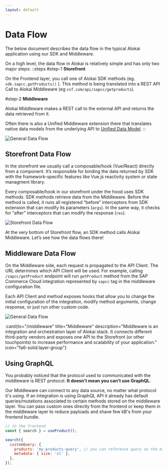 ```yaml
---
layout: default
---
```


# Data Flow

The below document describes the data flow in the typical Alokai application using our SDK and Middleware.

On a high level, the data flow in Alokai is relatively simple and has only two major steps:
::steps
#step-1
**Storefront**

On the Frontend layer, you call one of Alokai SDK methods (eg. `sdk.sapcc.getProducts()` ). This method is being translated into a REST API Call to Alokai Middleware (eg  `vsf.com/api/sapcc/getproducts`). 

#step-2
**Middleware**

Alokai Middleware makes a REST call to the external API and returns the data retrieved from it.

Often there is also a Unified Middleware extension there that translates native data models from the underlying API to [Unified Data Model](/unified-data-layer).
::

<img alt="General Data Flow" src="/img/data-flow/general.svg" />

## Storefront Data Flow

In the storefront we usually call a composable/hook (Vue/React) directly from a component. It’s responsible for binding the data returned by SDK with the framework-specific features like Vue.js reactivity system or state managment library.

Every composable/hook in our storefront under the hood uses SDK methods. SDK methods retrieve data from the Middleware. Before the method is called, it runs all registered “before” interceptors from SDK extension that can modify its parameters (`args`). In the same way, it checks for “after” interceptors that can modify the response (`res`).

<img alt="Storefront Data Flow" src="/img/data-flow/storefront.svg" class="mx-auto"/>

At the very bottom of Storefront flow, an SDK method calls Alokai Middleware. Let’s see how the data flows there!


## Middleware Data Flow

On the Middleware side, each request is propagated to the API Client. The URL determines which API Client will be used. For example, calling `/sapcc/getProduct` endpoint will run `getProduct` method from the SAP Commerce Cloud integration represented by `sapcc` tag in the middleware configuration file.

Each API Client and method exposes hooks that allow you to change the initial configuration of the integration, modify method arguments, change response, or just run other custom code.

<img alt="General Data Flow" src="/img/data-flow/middleware.svg" class="mx-auto"/>

:card{to="/middleware" title="Middleware" description="Middleware is an integration and orchestration layer of Alokai stack. It connects different third-party vendors and exposes one API to the Storefront (or other touchpoints) to increase performance and scalability of your application." icon="fa6-solid:layer-group"}

## Using GraphQL

You probably noticed that the protocol used to communicated with the middleware is REST protocol. **It doesn't mean you can't use GraphQL**. 

Our Middleware can connect to any data source, no matter what protocol it's using. If an integration is using GraphQL API it already has default queries/mutations associated to certain methods stored on the middleware layer. You can pass custom ones directly from the frontend or keep them in the middleware layer to reduce payloads and shave few kB's from your frontend bundle.

```js
// in the frontend
const { search } = useProduct();

search({
  customQuery: {
    products: 'my-products-query', // you can reference query on the middleware by string or just pass it directly
    metadata: { size: 'xl' },
  },
});
```
<!-- [Here](todolink) you can read more about using GraphQL in Alokai. -->